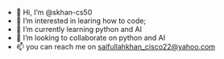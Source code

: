 - 👋 Hi, I’m @skhan-cs50
- 👀 I’m interested in learing how to code; 
- 🌱 I’m currently learning python and AI
- 💞️ I’m looking to collaborate on python and AI
- 📫 you can reach me on saifullahkhan_cisco22@yahoo.com

<!---
skhan-cs50/skhan-cs50 is a ✨ special ✨ repository because its `README.md` (this file) appears on your GitHub profile.
You can click the Preview link to take a look at your changes.
--->
